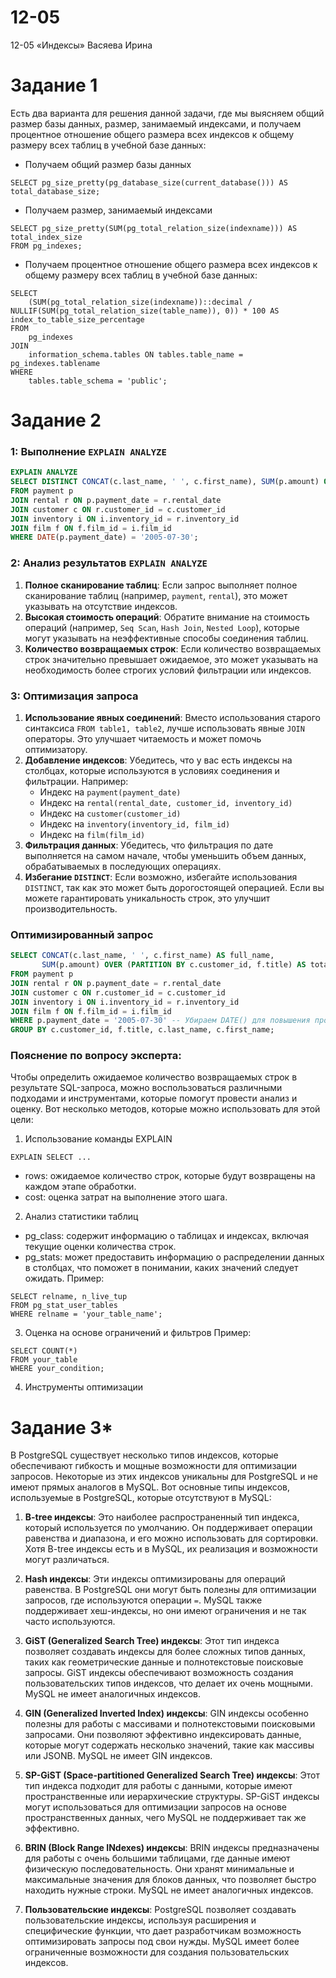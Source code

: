 # 12-05
12-05 «Индексы» Васяева Ирина
# Задание 1
Есть два варианта для решения данной задачи, где мы выясняем общий размер базы данных, размер, занимаемый индексами, и получаем процентное отношение общего размера всех индексов к общему размеру всех таблиц в учебной базе данных:
- Получаем общий размер базы данных
```
SELECT pg_size_pretty(pg_database_size(current_database())) AS total_database_size;
```
- Получаем размер, занимаемый индексами
```
SELECT pg_size_pretty(SUM(pg_total_relation_size(indexname))) AS total_index_size
FROM pg_indexes;
```
- Получаем процентное отношение общего размера всех индексов к общему размеру всех таблиц в учебной базе данных:
```
SELECT 
    (SUM(pg_total_relation_size(indexname))::decimal / NULLIF(SUM(pg_total_relation_size(table_name)), 0)) * 100 AS index_to_table_size_percentage
FROM 
    pg_indexes
JOIN 
    information_schema.tables ON tables.table_name = pg_indexes.tablename
WHERE 
    tables.table_schema = 'public';
```
# Задание 2
### 1: Выполнение `EXPLAIN ANALYZE`
```sql
EXPLAIN ANALYZE
SELECT DISTINCT CONCAT(c.last_name, ' ', c.first_name), SUM(p.amount) OVER (PARTITION BY c.customer_id, f.title)
FROM payment p
JOIN rental r ON p.payment_date = r.rental_date
JOIN customer c ON r.customer_id = c.customer_id
JOIN inventory i ON i.inventory_id = r.inventory_id
JOIN film f ON f.film_id = i.film_id
WHERE DATE(p.payment_date) = '2005-07-30';
```
### 2: Анализ результатов `EXPLAIN ANALYZE`
1. **Полное сканирование таблиц**: Если запрос выполняет полное сканирование таблиц (например, `payment`, `rental`), это может указывать на отсутствие индексов.
2. **Высокая стоимость операций**: Обратите внимание на стоимость операций (например, `Seq Scan`, `Hash Join`, `Nested Loop`), которые могут указывать на неэффективные способы соединения таблиц.
3. **Количество возвращаемых строк**: Если количество возвращаемых строк значительно превышает ожидаемое, это может указывать на необходимость более строгих условий фильтрации или индексов.
### 3: Оптимизация запроса
1. **Использование явных соединений**: Вместо использования старого синтаксиса `FROM table1, table2`, лучше использовать явные `JOIN` операторы. Это улучшает читаемость и может помочь оптимизатору.
2. **Добавление индексов**: Убедитесь, что у вас есть индексы на столбцах, которые используются в условиях соединения и фильтрации. Например:
   - Индекс на `payment(payment_date)`
   - Индекс на `rental(rental_date, customer_id, inventory_id)`
   - Индекс на `customer(customer_id)`
   - Индекс на `inventory(inventory_id, film_id)`
   - Индекс на `film(film_id)`
3. **Фильтрация данных**: Убедитесь, что фильтрация по дате выполняется на самом начале, чтобы уменьшить объем данных, обрабатываемых в последующих операциях.
4. **Избегание `DISTINCT`**: Если возможно, избегайте использования `DISTINCT`, так как это может быть дорогостоящей операцией. Если вы можете гарантировать уникальность строк, это улучшит производительность.
### Оптимизированный запрос
```sql
SELECT CONCAT(c.last_name, ' ', c.first_name) AS full_name, 
       SUM(p.amount) OVER (PARTITION BY c.customer_id, f.title) AS total_amount
FROM payment p
JOIN rental r ON p.payment_date = r.rental_date
JOIN customer c ON r.customer_id = c.customer_id
JOIN inventory i ON i.inventory_id = r.inventory_id
JOIN film f ON f.film_id = i.film_id
WHERE p.payment_date = '2005-07-30' -- Убираем DATE() для повышения производительности
GROUP BY c.customer_id, f.title, c.last_name, c.first_name;
```
### Пояснение по вопросу эксперта:  
Чтобы определить ожидаемое количество возвращаемых строк в результате SQL-запроса, можно воспользоваться различными подходами и инструментами, которые помогут провести анализ и оценку. Вот несколько методов, которые можно использовать для этой цели:  
1. Использование команды EXPLAIN
```
EXPLAIN SELECT ...
```
- rows: ожидаемое количество строк, которые будут возвращены на каждом этапе обработки.
- cost: оценка затрат на выполнение этого шага.
2. Анализ статистики таблиц
- pg_class: содержит информацию о таблицах и индексах, включая текущие оценки количества строк.
- pg_stats: может предоставить информацию о распределении данных в столбцах, что поможет в понимании, каких значений следует ожидать.
Пример:
```
SELECT relname, n_live_tup 
FROM pg_stat_user_tables 
WHERE relname = 'your_table_name';
```
3. Оценка на основе ограничений и фильтров
Пример:
```
SELECT COUNT(*)
FROM your_table
WHERE your_condition;
```
4. Инструменты оптимизации
# Задание 3*
В PostgreSQL существует несколько типов индексов, которые обеспечивают гибкость и мощные возможности для оптимизации запросов. Некоторые из этих индексов уникальны для PostgreSQL и не имеют прямых аналогов в MySQL. Вот основные типы индексов, используемые в PostgreSQL, которые отсутствуют в MySQL:

1. **B-tree индексы**: Это наиболее распространенный тип индекса, который используется по умолчанию. Он поддерживает операции равенства и диапазона, и его можно использовать для сортировки. Хотя B-tree индексы есть и в MySQL, их реализация и возможности могут различаться.

2. **Hash индексы**: Эти индексы оптимизированы для операций равенства. В PostgreSQL они могут быть полезны для оптимизации запросов, где используются операции `=`. MySQL также поддерживает хеш-индексы, но они имеют ограничения и не так часто используются.

3. **GiST (Generalized Search Tree) индексы**: Этот тип индекса позволяет создавать индексы для более сложных типов данных, таких как геометрические данные и полнотекстовые поисковые запросы. GiST индексы обеспечивают возможность создания пользовательских типов индексов, что делает их очень мощными. MySQL не имеет аналогичных индексов.

4. **GIN (Generalized Inverted Index) индексы**: GIN индексы особенно полезны для работы с массивами и полнотекстовыми поисковыми запросами. Они позволяют эффективно индексировать данные, которые могут содержать несколько значений, такие как массивы или JSONB. MySQL не имеет GIN индексов.

5. **SP-GiST (Space-partitioned Generalized Search Tree) индексы**: Этот тип индекса подходит для работы с данными, которые имеют пространственные или иерархические структуры. SP-GiST индексы могут использоваться для оптимизации запросов на основе пространственных данных, чего MySQL не поддерживает так же эффективно.

6. **BRIN (Block Range INdexes) индексы**: BRIN индексы предназначены для работы с очень большими таблицами, где данные имеют физическую последовательность. Они хранят минимальные и максимальные значения для блоков данных, что позволяет быстро находить нужные строки. MySQL не имеет аналогичных индексов.

7. **Пользовательские индексы**: PostgreSQL позволяет создавать пользовательские индексы, используя расширения и специфические функции, что дает разработчикам возможность оптимизировать запросы под свои нужды. MySQL имеет более ограниченные возможности для создания пользовательских индексов.
